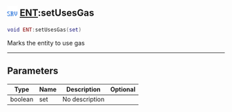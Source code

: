 ## <img src="../../.gitbook/assets/server.png" width="24" height=24 /> [ENT](https://iaswiki.rawr.dev/readme/ent):setUsesGas

```lua
void ENT:setUsesGas(set)
```

Marks the entity to use gas

------
## Parameters

| Type   | Name | Description | Optional |
| ------ | ---- | ----------- | -------: |
| boolean | set | No description |  |

